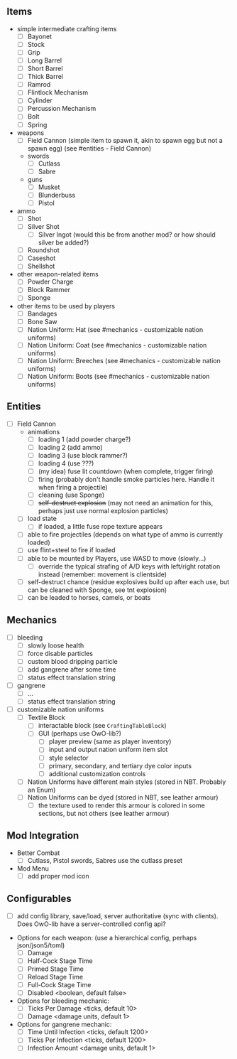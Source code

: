 ## Items
- simple intermediate crafting items
  - [ ] Bayonet
  - [ ] Stock
  - [ ] Grip
  - [ ] Long Barrel
  - [ ] Short Barrel
  - [ ] Thick Barrel
  - [ ] Ramrod
  - [ ] Flintlock Mechanism
  - [ ] Cylinder
  - [ ] Percussion Mechanism
  - [ ] Bolt
  - [ ] Spring 

- weapons
  - [ ] Field Cannon (simple item to spawn it, akin to spawn egg but not a spawn egg) (see #entities - Field Cannon)
  - swords
    - [ ] Cutlass
    - [ ] Sabre
  - guns
    - [ ] Musket
    - [ ] Blunderbuss
    - [ ] Pistol

- ammo
  - [ ] Shot
  - [ ] Silver Shot
    - [ ] Silver Ingot (would this be from another mod? or how should silver be added?)
  - [ ] Roundshot
  - [ ] Caseshot
  - [ ] Shellshot

- other weapon-related items
  - [ ] Powder Charge
  - [ ] Block Rammer
  - [ ] Sponge

- other items to be used by players 
  - [ ] Bandages
  - [ ] Bone Saw
  - [ ] Nation Uniform: Hat (see #mechanics - customizable nation uniforms)
  - [ ] Nation Uniform: Coat (see #mechanics - customizable nation uniforms)
  - [ ] Nation Uniform: Breeches (see #mechanics - customizable nation uniforms)
  - [ ] Nation Uniform: Boots (see #mechanics - customizable nation uniforms)

## Entities
- [ ] Field Cannon
  - animations
    - [ ] loading 1 (add powder charge?)
    - [ ] loading 2 (add ammo)
    - [ ] loading 3 (use block rammer?)
    - [ ] loading 4 (use ???)
    - [ ] (my idea) fuse lit countdown (when complete, trigger firing)
    - [ ] firing (probably don't handle smoke particles here. Handle it when firing a projectile)
    - [ ] cleaning (use Sponge)
    - [ ] ~~self-destruct explosion~~ (may not need an animation for this, perhaps just use normal explosion particles)
  - [ ] load state <store which items are currently loaded>
    - [ ] if loaded, a little fuse rope texture appears
  - [ ] able to fire projectiles (depends on what type of ammo is currently loaded)
  - [ ] use flint+steel to fire if loaded
  - [ ] able to be mounted by Players, use WASD to move (slowly...)
    - [ ] override the typical strafing of A/D keys with left/right rotation instead (remember: movement is clientside)
  - [ ] self-destruct chance (residue explosives build up after each use, but can be cleaned with Sponge, see tnt explosion)
  - [ ] can be leaded to horses, camels, or boats

## Mechanics
- [ ] bleeding
  - [ ] slowly loose health
  - [ ] force disable particles
  - [ ] custom blood dripping particle
  - [ ] add gangrene after some time
  - [ ] status effect translation string
- [ ] gangrene
  - [ ] ... 
  - [ ] status effect translation string
- [ ] customizable nation uniforms
  - [ ] Textile Block
    - [ ] interactable block (see `CraftingTableBlock`)
    - [ ] GUI (perhaps use OwO-lib?)
      - [ ] player preview (same as player inventory)
      - [ ] input and output nation uniform item slot
      - [ ] style selector
      - [ ] primary, secondary, and tertiary dye color inputs
      - [ ] additional customization controls
  - [ ] Nation Uniforms have different main styles (stored in NBT. Probably an Enum)
  - [ ] Nation Uniforms can be dyed (stored in NBT, see leather armour)
    - [ ] the texture used to render this armour is colored in some sections, but not others (see leather armour)

## Mod Integration
- Better Combat
  - [ ] Cutlass, Pistol swords, Sabres use the cutlass preset
- Mod Menu
  - [ ] add proper mod icon

## Configurables
- [ ] add config library, save/load, server authoritative (sync with clients). Does OwO-lib have a server-controlled config api?
- Options for each weapon: (use a hierarchical config, perhaps json/json5/toml)
  - [ ] Damage <damage units>
  - [ ] Half-Cock Stage Time <ticks>
  - [ ] Primed Stage Time <ticks>
  - [ ] Reload Stage Time <ticks>
  - [ ] Full-Cock Stage Time <ticks>
  - [ ] Disabled <boolean, default false>
- Options for bleeding mechanic:
  - [ ] Ticks Per Damage <ticks, default 10>
  - [ ] Damage <damage units, default 1>
- Options for gangrene mechanic:
  - [ ] Time Until Infection <ticks, default 1200>
  - [ ] Ticks Per Infection <ticks, default 1200>
  - [ ] Infection Amount <damage units, default 1>

